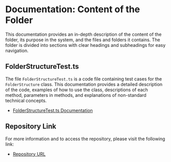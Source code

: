 # Documentation: Content of the Folder

This documentation provides an in-depth description of the content of the folder, its purpose in the system, and the files and folders it contains. The folder is divided into sections with clear headings and subheadings for easy navigation.

## FolderStructureTest.ts

The file `FolderStructureTest.ts` is a code file containing test cases for the `FolderStructure` class. This documentation provides a detailed description of the code, examples of how to use the class, descriptions of each method, parameters in methods, and explanations of non-standard technical concepts.

- [FolderStructureTest.ts Documentation](FolderStructureTest.ts)

## Repository Link

For more information and to access the repository, please visit the following link:

- [Repository URL](https://github.com/ingig/code-narrator/__tests__/utils)